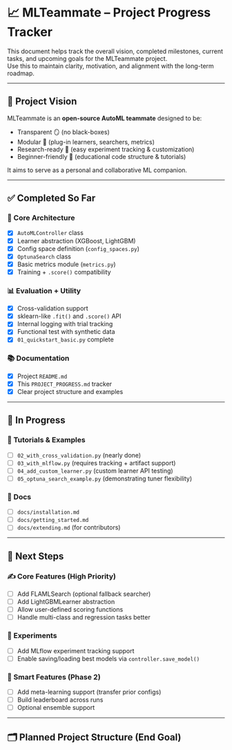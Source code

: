 # 📈 MLTeammate – Project Progress Tracker

This document helps track the overall vision, completed milestones, current tasks, and upcoming goals for the MLTeammate project.  
Use this to maintain clarity, motivation, and alignment with the long-term roadmap.

---

## 🧩 Project Vision

MLTeammate is an **open-source AutoML teammate** designed to be:

- Transparent 🪞 (no black-boxes)
- Modular 🧱 (plug-in learners, searchers, metrics)
- Research-ready 🧪 (easy experiment tracking & customization)
- Beginner-friendly 🚀 (educational code structure & tutorials)

It aims to serve as a personal and collaborative ML companion.

---

## ✅ Completed So Far

### 🔧 Core Architecture
- [x] `AutoMLController` class
- [x] Learner abstraction (XGBoost, LightGBM)
- [x] Config space definition (`config_spaces.py`)
- [x] `OptunaSearch` class
- [x] Basic metrics module (`metrics.py`)
- [x] Training + `.score()` compatibility

### 📊 Evaluation + Utility
- [x] Cross-validation support
- [x] sklearn-like `.fit()` and `.score()` API
- [x] Internal logging with trial tracking
- [x] Functional test with synthetic data
- [x] `01_quickstart_basic.py` complete

### 📚 Documentation
- [x] Project `README.md`
- [x] This `PROJECT_PROGRESS.md` tracker
- [x] Clear project structure and examples

---

## 🔄 In Progress

### 🧪 Tutorials & Examples
- [ ] `02_with_cross_validation.py` (nearly done)
- [ ] `03_with_mlflow.py` (requires tracking + artifact support)
- [ ] `04_add_custom_learner.py` (custom learner API testing)
- [ ] `05_optuna_search_example.py` (demonstrating tuner flexibility)

### 📁 Docs
- [ ] `docs/installation.md`  
- [ ] `docs/getting_started.md`  
- [ ] `docs/extending.md` (for contributors)

---

## 📌 Next Steps

### ✍️ Core Features (High Priority)
- [ ] Add FLAMLSearch (optional fallback searcher)
- [ ] Add LightGBMLearner abstraction
- [ ] Allow user-defined scoring functions
- [ ] Handle multi-class and regression tasks better

### 🧪 Experiments
- [ ] Add MLflow experiment tracking support
- [ ] Enable saving/loading best models via `controller.save_model()`  

### 🧠 Smart Features (Phase 2)
- [ ] Add meta-learning support (transfer prior configs)
- [ ] Build leaderboard across runs
- [ ] Optional ensemble support

---

## 🗂️ Planned Project Structure (End Goal)

